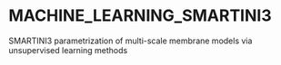 # MACHINE_LEARNING_SMARTINI3
SMARTINI3 parametrization of multi-scale membrane models via unsupervised learning methods
